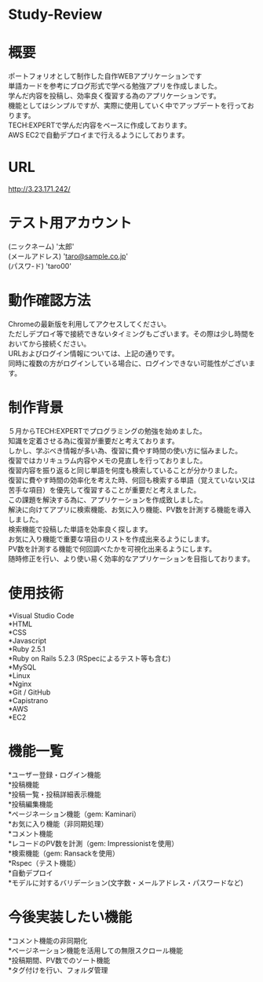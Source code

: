 # Study-Review
# 概要
ポートフォリオとして制作した自作WEBアプリケーションです  
単語カードを参考にブログ形式で学べる勉強アプリを作成しました。  
学んだ内容を投稿し、効率良く復習する為のアプリケーションです。  
機能としてはシンプルですが、実際に使用していく中でアップデートを行っております。  
TECH:EXPERTで学んだ内容をベースに作成しております。  
AWS EC2で自動デプロイまで行えるようにしております。  

# URL
http://3.23.171.242/

# テスト用アカウント
(ニックネーム)    '太郎'  
(メールアドレス)  'taro@sample.co.jp'  
(パスワ-ド)      'taro00'  

# 動作確認方法
Chromeの最新版を利用してアクセスしてください。  
ただしデプロイ等で接続できないタイミングもございます。その際は少し時間をおいてから接続ください。  
URLおよびログイン情報については、上記の通りです。  
同時に複数の方がログインしている場合に、ログインできない可能性がございます。  

# 制作背景
５月からTECH:EXPERTでプログラミングの勉強を始めました。  
知識を定着させる為に復習が重要だと考えております。  
しかし、学ぶべき情報が多い為、復習に費やす時間の使い方に悩みました。  
復習ではカリキュラム内容やメモの見直しを行っておりました。  
復習内容を振り返ると同じ単語を何度も検索していることが分かりました。  
復習に費やす時間の効率化を考えた時、何回も検索する単語（覚えていない又は苦手な項目）を優先して復習することが重要だと考えました。  
この課題を解決する為に、アプリケーションを作成致しました。  
解決に向けてアプリに検索機能、お気に入り機能、PV数を計測する機能を導入しました。  
検索機能で投稿した単語を効率良く探します。  
お気に入り機能で重要な項目のリストを作成出来るようにします。  
PV数を計測する機能で何回調べたかを可視化出来るようにします。  
随時修正を行い、より使い易く効率的なアプリケーションを目指しております。  

# 使用技術
*Visual Studio Code  
*HTML  
*CSS  
*Javascript   
*Ruby 2.5.1  
*Ruby on Rails 5.2.3 (RSpecによるテスト等も含む)  
*MySQL  
*Linux  
*Nginx  
*Git / GitHub   
*Capistrano  
*AWS  
*EC2  

# 機能一覧
*ユーザー登録・ログイン機能  
*投稿機能  
*投稿一覧・投稿詳細表示機能  
*投稿編集機能  
*ページネーション機能（gem: Kaminari）  
*お気に入り機能（非同期処理）  
*コメント機能  
*レコードのPV数を計測（gem: Impressionistを使用）  
*検索機能（gem: Ransackを使用）  
*Rspec（テスト機能）  
*自動デプロイ  
*モデルに対するバリデーション(文字数・メールアドレス・パスワードなど)  

# 今後実装したい機能
*コメント機能の非同期化  
*ページネーション機能を活用しての無限スクロール機能  
*投稿期間、PV数でのソート機能  
*タグ付けを行い、フォルダ管理  
